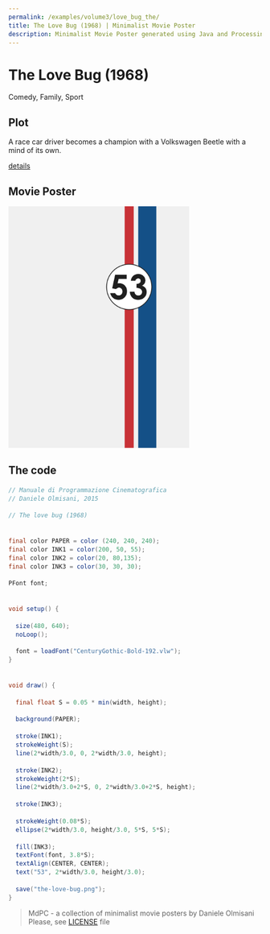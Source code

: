 ```yaml
---
permalink: /examples/volume3/love_bug_the/
title: The Love Bug (1968) | Minimalist Movie Poster
description: Minimalist Movie Poster generated using Java and Processing.
---
```


# The Love Bug (1968)

Comedy, Family, Sport

## Plot
A race car driver becomes a champion with a Volkswagen Beetle with a mind of its own.

[details](https://www.imdb.com/title/tt0064603/)

## Movie Poster
<img src="the-love-bug.png"  width="360px" title="The Love Bug">


## The code
```java
// Manuale di Programmazione Cinematografica
// Daniele Olmisani, 2015

// The love bug (1968)


final color PAPER = color (240, 240, 240);
final color INK1 = color(200, 50, 55);
final color INK2 = color(20, 80,135);
final color INK3 = color(30, 30, 30);

PFont font;


void setup() {
  
  size(480, 640);
  noLoop();
  
  font = loadFont("CenturyGothic-Bold-192.vlw");
}


void draw() {
  
  final float S = 0.05 * min(width, height);
  
  background(PAPER);
  
  stroke(INK1);
  strokeWeight(S);
  line(2*width/3.0, 0, 2*width/3.0, height);
  
  stroke(INK2);
  strokeWeight(2*S);
  line(2*width/3.0+2*S, 0, 2*width/3.0+2*S, height);
  
  stroke(INK3);
  
  strokeWeight(0.08*S);
  ellipse(2*width/3.0, height/3.0, 5*S, 5*S);
  
  fill(INK3);
  textFont(font, 3.8*S);
  textAlign(CENTER, CENTER);
  text("53", 2*width/3.0, height/3.0);
  
  save("the-love-bug.png");
}

```

> MdPC - a collection of minimalist movie posters
> by Daniele Olmisani
> Please, see [LICENSE](../../../LICENSE) file
